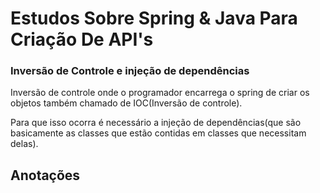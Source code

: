 # Estudos Sobre Spring & Java Para Criação De API's

### Inversão de Controle e injeção de dependências 

Inversão de controle onde o programador encarrega o spring de criar os objetos
também chamado de IOC(Inversão de controle).

Para que isso ocorra é necessário a injeção de dependências(que são basicamente as classes que estão contidas em classes que necessitam delas).


## Anotações 
